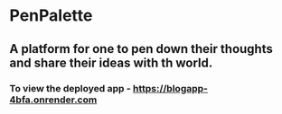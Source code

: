 # PenPalette
## A platform for one to pen down their thoughts and share their ideas with th world.

### To view the deployed app - https://blogapp-4bfa.onrender.com